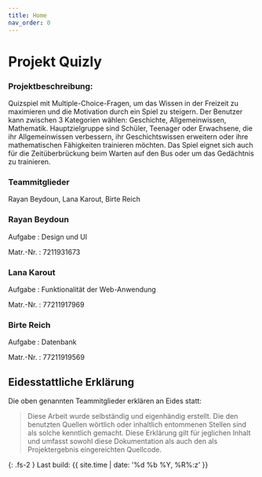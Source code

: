 ```yaml
---
title: Home
nav_order: 0
---
```




# Projekt Quizly

### Projektbeschreibung:
Quizspiel mit Multiple-Choice-Fragen, um das Wissen in der Freizeit zu maximieren und die Motivation durch ein Spiel zu steigern. Der Benutzer kann zwischen 3 Kategorien wählen: Geschichte, Allgemeinwissen, Mathematik. Hauptzielgruppe sind Schüler, Teenager oder Erwachsene, die ihr Allgemeinwissen verbessern, ihr Geschichtswissen erweitern oder ihre mathematischen Fähigkeiten trainieren möchten. Das Spiel eignet sich auch für die Zeitüberbrückung beim Warten auf den Bus oder um das Gedächtnis zu trainieren.

### Teammitglieder

Rayan Beydoun, Lana Karout, Birte Reich


### Rayan Beydoun 
Aufgabe
: Design und UI

Matr.-Nr.
: 7211931673

### Lana Karout

Aufgabe
: Funktionalität der Web-Anwendung

Matr.-Nr.
: 77211917969

### Birte Reich

Aufgabe
: Datenbank

Matr.-Nr.
: 77211919569


## Eidesstattliche Erklärung

Die oben genannten Teammitglieder erklären an Eides statt:

> Diese Arbeit wurde selbständig und eigenhändig erstellt. Die den benutzten Quellen wörtlich oder inhaltlich entommenen Stellen sind als solche kenntlich gemacht. Diese Erklärung gilt für jeglichen Inhalt und umfasst sowohl diese Dokumentation als auch den als Projektergebnis eingereichten Quellcode.

{: .fs-2 }
Last build: {{ site.time | date: '%d %b %Y, %R%:z' }}